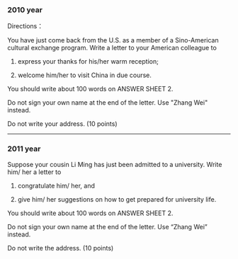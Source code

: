 <!--
 * @Author: zhangkangbin
 * @Date: 2022-11-15 12:01:18
 * @LastEditors: zhangkangbin
 * @LastEditTime: 2022-11-16 20:57:43
 * @FilePath: \C_Study\1English\composition.md
 * @Description: 
-->
### 2010 year

Directions：

You have just come back from the U.S. as a member of a Sino-American cultural exchange program. Write a letter to your American colleague to

1) express your thanks for his/her warm reception;

2) welcome him/her to visit China in due course.

You should write about 100 words on ANSWER SHEET 2.

Do not sign your own name at the end of the letter. Use "Zhang Wei" instead.

Do not write your address. (10 points)


-------------------------------------------------------------------

### 2011 year

Suppose your cousin Li Ming has just been admitted to a university. Write him/ her a letter to

1) congratulate him/ her, and

2) give him/ her suggestions on how to get prepared for university life.

You should write about 100 words on ANSWER SHEET 2.

Do not sign your own name at the end of the letter. Use “Zhang Wei” instead.

Do not write the address. (10 points)